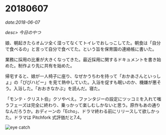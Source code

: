 # 20180607

*date:2018-06-07*

*desc> 今日のやつ*

娘、朝起きたらオムツ全く湿ってなくてトイレでおしっこしてた。朝食は「自分で食べるの」と言って自分で食べてた。という旨を保育園の連絡帳に書いた。

業務に採用の比重が大きくなってきた。最近採用に関するドキュメントを書き始めた。制作より先に共有を始めた。

帰宅すると、娘が一人椅子に座り、なぜかうちわを持って「おかあさんといっしょ」の「ぴぴハピー」を見て熱中していた。入浴を促すも眠いのか、機嫌が悪そう。入浴した。「おおきなかぶ」を読んだ。寝た。

「モンテ・クリスト伯」クソやべえ。ファンタジーの設定にツッコミを入れて嗤うフェーズは完全に終わり、乗っかって楽しむしかないと思う。原作もあの通りなんだろうか。おディーンの「Echo」、ドラマ終わる前にリリースして欲しかった。ドラマは Pitchfork 式評価だと7.4。

![eye catch](/static/img/posts/20180607.jpg=780x1040)
